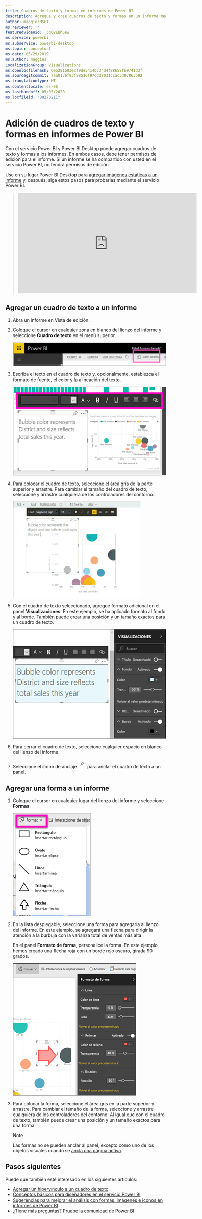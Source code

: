 ```yaml
---
title: Cuadros de texto y formas en informes de Power BI
description: Agregue y cree cuadros de texto y formas en un informe mediante el servicio Microsoft Power BI.
author: maggiesMSFT
ms.reviewer: ''
featuredvideoid: _3q6VEBhGew
ms.service: powerbi
ms.subservice: powerbi-desktop
ms.topic: conceptual
ms.date: 05/29/2019
ms.author: maggies
LocalizationGroup: Visualizations
ms.openlocfilehash: 6e5281b03ecf9de5414b334d4f88658fb9741d3f
ms.sourcegitcommit: 7aa0136f93f88516f97ddd8031ccac5d07863b92
ms.translationtype: HT
ms.contentlocale: es-ES
ms.lasthandoff: 05/05/2020
ms.locfileid: "80273211"
---
```

# <a name="add-text-boxes-and-shapes-to-power-bi-reports"></a>Adición de cuadros de texto y formas en informes de Power BI
Con el servicio Power BI y Power BI Desktop puede agregar cuadros de texto y formas a los informes. En ambos casos, debe tener permisos de edición para el informe. Si un informe se ha compartido con usted en el servicio Power BI, no tendrá permisos de edición. 

Use en su lugar Power BI Desktop para [agregar imágenes estáticas a un informe](/learn/modules/visuals-in-power-bi/12-formatting) y, después, siga estos pasos para probarlas mediante el servicio Power BI.
> 
> <iframe width="560" height="315" src="https://www.youtube.com/embed/_3q6VEBhGew" frameborder="0" allowfullscreen></iframe>
> 

## <a name="add-a-text-box-to-a-report"></a>Agregar un cuadro de texto a un informe
1. Abra un informe en Vista de edición.

2. Coloque el cursor en cualquier zona en blanco del lienzo del informe y seleccione **Cuadro de texto** en el menú superior.
   
   ![Selección del cuadro de texto](media/power-bi-reports-add-text-and-shapes/pbi_textbox.png)
3. Escriba el texto en el cuadro de texto y, opcionalmente, establezca el formato de fuente, el color y la alineación del texto. 
   
   ![Escritura del texto](media/power-bi-reports-add-text-and-shapes/pbi_textbox2new.png)
4. Para colocar el cuadro de texto, seleccione el área gris de la parte superior y arrastre. Para cambiar el tamaño del cuadro de texto, seleccione y arrastre cualquiera de los controladores del contorno. 
   
   ![Ubicación del cuadro de texto](media/power-bi-reports-add-text-and-shapes/textboxsmaller.gif)

5. Con el cuadro de texto seleccionado, agregue formato adicional en el panel **Visualizaciones**. En este ejemplo, se ha aplicado formato al fondo y al borde. También puede crear una posición y un tamaño exactos para un cuadro de texto.  

   ![Formato del cuadro de texto](media/power-bi-reports-add-text-and-shapes/power-bi-borders.png)

6. Para cerrar el cuadro de texto, seleccione cualquier espacio en blanco del lienzo del informe. 

7. Seleccione el icono de anclaje  ![Icono de anclaje](media/power-bi-reports-add-text-and-shapes/pbi_pintile.png) para anclar el cuadro de texto a un panel. 

## <a name="add-a-shape-to-a-report"></a>Agregar una forma a un informe
1. Coloque el cursor en cualquier lugar del lienzo del informe y seleccione **Formas**.
   
   ![Selección de formas](media/power-bi-reports-add-text-and-shapes/power-bi-shapes.png)
2. En la lista desplegable, seleccione una forma para agregarla al lienzo del informe. En este ejemplo, se agregará una flecha para dirigir la atención a la burbuja con la varianza total de ventas más alta. 
   
   En el panel **Formato de forma**, personalice la forma. En este ejemplo, hemos creado una flecha roja con un borde rojo oscuro, girada 90 grados.
   
   ![Personalización de la forma](media/power-bi-reports-add-text-and-shapes/power-bi-arrrow.png)
3. Para colocar la forma, seleccione el área gris en la parte superior y arrastre. Para cambiar el tamaño de la forma, seleccione y arrastre cualquiera de los controladores del contorno. Al igual que con el cuadro de texto, también puede crear una posición y un tamaño exactos para una forma.

   > [!NOTE]
   > Las formas no se pueden anclar al panel, excepto como uno de los objetos visuales cuando se [ancla una página activa](service-dashboard-pin-live-tile-from-report.md). 
   > 
   > 

## <a name="next-steps"></a>Pasos siguientes

Puede que también esté interesado en los siguientes artículos:

* [Agregar un hipervínculo a un cuadro de texto](service-add-hyperlink-to-text-box.md)
* [Conceptos básicos para diseñadores en el servicio Power BI](service-basic-concepts.md)
* [Sugerencias para mejorar el análisis con formas, imágenes e iconos en informes de Power BI](guidance/report-tips-shapes-images-icons.md)
* ¿Tiene más preguntas? [Pruebe la comunidad de Power BI](https://community.powerbi.com/)
